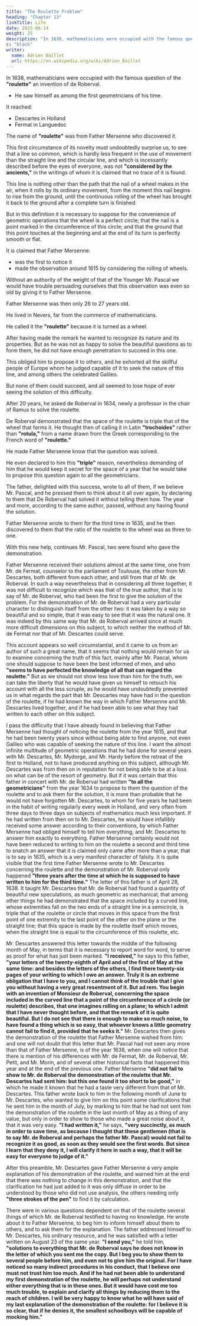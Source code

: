 ```yaml
---
title: "The Roulette Problem"
heading: "Chapter 13"
linkTitle: Life
date: 2025-08-14
weight: 25
description: "In 1638, mathematicians were occupied with the famous question of the roulette"
c: "black"
writer:
  name: Adrien Baillet
  url: https://en.wikipedia.org/wiki/Adrien_Baillet
---
```



<!-- The standing that Descartes held among the mathematicians of the century did not allow anything of considerable importance to happen in their body without his participation. 

Nothing appeared more brilliant among them than  -->


In 1638, mathematicians were occupied with the famous question of the **"roulette"**  an invention of de Roberval.
- He saw himself as among the first geometricians of his time.

 <!-- which exercised them during the course of the year 1638, and which being agitated in Paris as in the place of its center, was deferred to -->

It reached:
- Descartes in Holland
- Fermat in Languedoc

<!-- , and one can say that nothing had yet given so much increase to the reputation where he saw himself as one of   -->

The name of **"roulette"** was from Father Mersenne who discovered it. 

<!-- But to satisfy the curiosity of those who would wish to know by what degrees one arrived at the knowledge of this line and its nature, it is appropriate to make a historical summary of what concerns it: and I will take the thing back to its source, all the more willingly as it is much later than the birth of Mr. Descartes. -->

This first circumstance of its novelty must undoubtedly surprise us, to see that a line so common, which is hardly less frequent in the use of movement than the straight line and the circular line, and which is incessantly described before the eyes of everyone, was not **"considered by the ancients,"** in the writings of whom it is claimed that no trace of it is found. 

This line is nothing other than the path that the nail of a wheel makes in the air, when it rolls by its ordinary movement, from the moment this nail begins to rise from the ground, until the continuous rolling of the wheel has brought it back to the ground after a complete turn is finished. 

But in this definition it is necessary to suppose for the convenience of geometric operations that the wheel is a perfect circle; that the nail is a point marked in the circumference of this circle; and that the ground that this point touches at the beginning and at the end of its turn is perfectly smooth or flat.

It is claimed that Father Mersenne:
- was the first to notice it
- made the observation around 1615 by considering the rolling of wheels. 

Without an authority of the weight of that of the Younger Mr. Pascal we would have trouble persuading ourselves that this observation was even so old by giving it to Father Mersenne. 

Father Mersenne was then only 26 to 27 years old.

He lived in Nevers, far from the commerce of mathematicians.

 <!-- in which it seems he only engaged since his establishment at the convent of the Minims of the Place Royale in Paris; which only happened four years after the time at which he is supposed to have made this observation. Be that as it may, it was this father who gave it the name of  -->

 He called it the **"roulette"** because it is turned as a wheel. 

After having made the remark he wanted to recognize its nature and its properties. But as he was not as happy to solve the beautiful questions as to form them, he did not have enough penetration to succeed in this one. 

This obliged him to propose it to others, and he exhorted all the skillful people of Europe whom he judged capable of it to seek the nature of this line, and among others the celebrated Galileo.

But none of them could succeed, and all seemed to lose hope of ever seeing the solution of this difficulty.

After 20 years, he asked de Roberval in 1634, newly a professor in the chair of Ramus to solve the roulette.

 <!-- solve several problems, he did not believe him incapable of giving him the solution of **"the roulette."** He was not deceived. Mr.  -->

De Roberval demonstrated that the space of the roulette is triple that of the wheel that forms it. He thought then of calling it in Latin **"trochoides"** rather than **"rotula,"** from a name drawn from the Greek corresponding to the French word of **"roulette."** 

He made Father Mersenne know that the question was solved.

He even declared to him this **"triple"** reason, nevertheless demanding of him that he would keep it secret for the space of a year that he would take to propose this question again to all the geometricians. 

The father, delighted with this success, wrote to all of them, if we believe Mr. Pascal, and he pressed them to think about it all over again, by declaring to them that De Roberval had solved it without telling them how. The year and more, according to the same author, passed, without any having found the solution. 

Father Mersenne wrote to them for the third time in 1635, and he then discovered to them that the ratio of the roulette to the wheel was as three to one. 

With this new help, continues Mr. Pascal, two were found who gave the demonstration. 

Father Mersenne received their solutions almost at the same time, one from Mr. de Fermat, counselor to the parliament of Toulouse, the other from Mr. Descartes, both different from each other, and still from that of Mr. de Roberval. In such a way nevertheless that in considering all three together, it was not difficult to recognize which was that of the true author, that is to say of Mr. de Roberval, who had been the first to give the solution of the problem. For the demonstration of Mr. de Roberval had a very particular character to distinguish itself from the other two: it was taken by a way so beautiful and so simple, that it was easy to see that it was the natural one. It was indeed by this same way that Mr. de Roberval arrived since at much more difficult dimensions on this subject, to which neither the method of Mr. de Fermat nor that of Mr. Descartes could serve.

This account appears so well circumstantial, and it came to us from an author of such a great name, that it seems that nothing would remain for us to examine concerning the truth of this fact, mainly after Mr. Pascal, whom one should suppose to have been the best informed of men, and who **"seems to have perfected the knowledge of all that can regard the roulette."** But as we should not show less love than him for the truth, we can take the liberty that he would have given us himself to retouch his account with all the less scruple, as he would have undoubtedly prevented us in what regards the part that Mr. Descartes may have had in the question of the roulette, if he had known the way in which Father Mersenne and Mr. Descartes lived together, and if he had been able to see what they had written to each other on this subject.

I pass the difficulty that I have already found in believing that Father Mersenne had thought of noticing the roulette from the year 1615, and that he had been twenty years since without being able to find anyone, not even Galileo who was capable of seeking the nature of this line. I want the almost infinite multitude of geometric operations that he had done for several years with Mr. Descartes, Mr. Mydorge, and Mr. Hardy before the retreat of the first to Holland, not to have produced anything on this subject, although Mr. Descartes was from then on in reputation for not being able to be at a loss on what can be of the resort of geometry. But if it was certain that this father in concert with Mr. de Roberval had written **"to all the geometricians"** from the year 1634 to propose to them the question of the roulette and to ask them for the solution, it is more than probable that he would not have forgotten Mr. Descartes, to whom for five years he had been in the habit of writing regularly every week in Holland, and very often from three days to three days on subjects of mathematics much less important. If he had written from then on to Mr. Descartes, he would have infallibly received some answer according to their conventions, by which Father Mersenne had obliged himself to tell him everything, and Mr. Descartes to answer him exactly to everything. Father Mersenne certainly would not have been reduced to writing to him on the roulette a second and third time to snatch an answer that it is claimed only came after more than a year, that is to say in 1635, which is a very manifest character of falsity. It is quite visible that the first time Father Mersenne wrote to Mr. Descartes concerning the roulette and the demonstration of Mr. Roberval only happened **"three years after the time at which he is supposed to have written to him for the third time."** The letter of this father is of April 28, 1638. It taught Mr. Descartes that Mr. de Roberval had found a quantity of beautiful new speculations, as much geometric as mechanical; that among other things he had demonstrated that the space included by a curved line, whose extremities fall on the two ends of a straight line in a semicircle, is triple that of the roulette or circle that moves in this space from the first point of one extremity to the last point of the other on the plane or the straight line; that this space is made by the roulette itself which moves, when the straight line is equal to the circumference of this roulette, etc.

Mr. Descartes answered this letter towards the middle of the following month of May, in terms that it is necessary to report word for word, to serve as proof for what has just been marked. **"I received,"** he says to this father, **"your letters of the twenty-eighth of April and of the first of May at the same time: and besides the letters of the others, I find there twenty-six pages of your writing to which I owe an answer. Truly it is an extreme obligation that I have to you, and I cannot think of the trouble that I give you without having a very great resentment of it. But **ad rem**. You begin with an invention of Monsieur de Roberval, concerning the space included in the curved line that a point of the circumference of a circle (or roulette) describes, that one imagines rolling on a plane; to which I admit that I have never thought before, and that the remark of it is quite beautiful. But I do not see that there is enough to make so much noise, to have found a thing which is so easy, that whoever knows a little geometry cannot fail to find it, provided that he seeks it."** Mr. Descartes then gives the demonstration of the roulette that Father Mersenne wished from him: and one will not doubt that this letter that Mr. Pascal had not seen any more than that of Father Mersenne, is of the year 1638, when one will notice that there is mention of his differences with Mr. de Fermat, Mr. de Roberval, Mr. Petit, and Mr. Morin, and of several other historical facts that happened this year and at the end of the previous one. Father Mersenne **"did not fail to show to Mr. de Roberval the demonstration of the roulette that Mr. Descartes had sent him: but this one found it too short to be good,"** in which he made it known that he had a taste very different from that of Mr. Descartes. This father wrote back to him in the following month of June to Mr. Descartes, who wanted to give him on this point some clarifications that he sent him in the month of July, by marking to him that he had not sent him the demonstration of the roulette in the last month of May as a thing of any value, but only in order to show to those who made a great noise about it, that it was very easy. **"I had written it,"** he says, **"very succinctly, as much in order to save time, as because I thought that these gentlemen (that is to say Mr. de Roberval and perhaps the father Mr. Pascal) would not fail to recognize it as good, as soon as they would see the first words. But since I learn that they deny it, I will clarify it here in such a way, that it will be easy for everyone to judge of it."**

After this preamble, Mr. Descartes gave Father Mersenne a very ample explanation of his demonstration of the roulette, and warned him at the end that there was nothing to change in this demonstration, and that the clarification he had just added to it was only diffuse in order to be understood by those who did not use analysis, the others needing only **"three strokes of the pen"** to find it by calculation.

There were in various questions dependent on that of the roulette several things of which Mr. de Roberval testified to having no knowledge. He wrote about it to Father Mersenne, to beg him to inform himself about them to others, and to ask them for the explanation. The father addressed himself to Mr. Descartes, his ordinary resource, and he was satisfied with a letter written on August 23 of the same year. **"I send you,"** he told him, **"solutions to everything that Mr. de Roberval says he does not know in the letter of which you sent me the copy. But I beg you to show them to several people before him, and even not to give him the original. For I have noticed so many indirect procedures in his conduct, that I believe one must not trust him too much. And if he had not been able to understand my first demonstration of the roulette, he will perhaps not understand either everything that is in these ones. But it would have cost me too much trouble, to explain and clarify all things by reducing them to the reach of children. I will be very happy to know what he will have said of my last explanation of the demonstration of the roulette: for I believe it is so clear, that if he denies it, the smallest schoolboys will be capable of mocking him."**